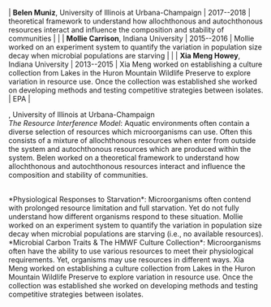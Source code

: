 


| **Belen Muniz**, University of Illinois at Urbana-Champaign | 2017--2018 |                                                          theoretical framework to understand how allochthonous and autochthonous resources interact and influence the composition and stability of communities                                                          |            |
| **Mollie Carrison**, Indiana University                     | 2015--2016 |                                                                    Mollie worked on an experiment system to quantify the variation in population size decay when microbial populations are starving                                                                     |            |
| **Xia Meng Howey**, Indiana University                      | 2013--2015 | Xia Meng worked on establishing a culture collection from Lakes in the Huron Mountain Wildlife Preserve to explore variation in resource use. Once the collection was established she worked on developing methods and testing competitive strategies between isolates. | EPA        |

, University of Illinois at Urbana-Champaign<br>
*The Resource Interference Model*: Aquatic environments often contain a diverse selection of resources which microorganisms can use. Often this consists of a mixture of allochthonous resources when enter from outside the system and autochthonous resources which are produced within the system. Belen worked on a theoretical framework to understand how allochthonous and autochthonous resources interact and influence the composition and stability of communities.

 <br>
*Physiological Responses to Starvation*: Microorganisms often contend with prolonged resource limitation and full starvation. Yet do not fully understand how different organisms respond to these situation. Mollie worked on an experiment system to quantify the variation in population size decay when microbial populations are starving (i.e., no available resources).

 <br>
*Microbial Carbon Traits & The HMWF Culture Collection*: Microorganisms often have the ability to use various resources to meet their physiological requirements. Yet, organisms may use resources in different ways. Xia Meng worked on establishing a culture collection from Lakes in the Huron Mountain Wildlife Preserve to explore variation in resource use. Once the collection was established she worked on developing methods and testing competitive strategies between isolates.
